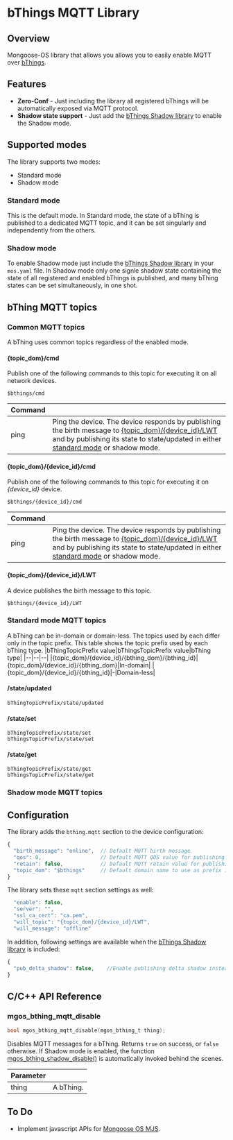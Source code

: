 # bThings MQTT Library
## Overview
Mongoose-OS library that allows you allows you to easily enable MQTT over [bThings](https://github.com/diy365-mgos/bthing).
## Features
- **Zero-Conf** - Just including the library all registered bThings will be automatically exposed via MQTT protocol.
- **Shadow state support** - Just add the [bThings Shadow library](https://github.com/diy365-mgos/bthing-shadow) to enable the Shadow mode.
## Supported modes
The library supports two modes:
- Standard mode
- Shadow mode
### Standard mode
This is the default mode. In Standard mode, the state of a bThing is published to a dedicated MQTT topic, and it can be set singularly and independently from the others.
### Shadow mode
To enable Shadow mode just include the [bThings Shadow library](https://github.com/diy365-mgos/bthing-shadow) in your `mos.yaml` file. In Shadow mode only one signle shadow state containing the state of all registered and enabled bThings is published, and many bThing states can be set simultaneously, in one shot.
## bThing MQTT topics
### Common MQTT topics
A bThing uses common topics regardless of the enabled mode.
#### {topic_dom}/cmd
Publish one of the following commands to this topic for executing it on all network devices.
```
$bthings/cmd
```
|Command||
|--|--|
|ping|Ping the device. The device responds by publishing the birth message to [{topic_dom}/{device_id}/LWT](#topic_domdevice_idlwt) and by publishing its state to state/updated in either [standard mode](#stateupdated) or shadow mode.|
#### {topic_dom}/{device_id}/cmd
Publish one of the following commands to this topic for executing it on *{device_id}* device.
```
$bthings/{device_id}/cmd
```
|Command||
|--|--|
|ping|Ping the device. The device responds by publishing the birth message to [{topic_dom}/{device_id}/LWT](#topic_domdevice_idlwt) and by publishing its state to state/updated in either [standard mode](#stateupdated) or shadow mode.|
#### {topic_dom}/{device_id}/LWT
A device publishes the birth message to this topic.
```
$bthings/{device_id}/LWT
```
### Standard mode MQTT topics
A bThing can be in-domain or domain-less. The topics used by each differ only in the topic prefix. This table shows the topic prefix used by each bThing type.
|bThingTopicPrefix value|bThingsTopicPrefix value|bThing type|
|--|--|--|
|{topic_dom}/{device_id}/{bthing_dom}/{bthing_id}|{topic_dom}/{device_id}/{bthing_dom}|In-domain|
|{topic_dom}/{device_id}/{bthing_id}|-|Domain-less|
#### /state/updated
```
bThingTopicPrefix/state/updated 
```
#### /state/set
```
bThingTopicPrefix/state/set
bThingsTopicPrefix/state/set
```
#### /state/get
```
bThingTopicPrefix/state/get
bThingsTopicPrefix/state/get
```
### Shadow mode MQTT topics
## Configuration
The library adds the `bthing.mqtt` section to the device configuration:
```javascript
{
  "birth_message": "online",  // Default MQTT birth message
  "qos": 0,                   // Default MQTT QOS value for publishing messages
  "retain": false,            // Default MQTT retain value for publishing messages
  "topic_dom": "$bthings"     // Default domain name to use as prefix in topic's path"
}
```
The library sets these `mqtt` section settings as well:
```javascript
  "enable": false,
  "server": "",
  "ssl_ca_cert": "ca.pem",
  "will_topic": "{topic_dom}/{device_id}/LWT",
  "will_message": "offline"
```
In addition, following settings are available when the [bThings Shadow library](https://github.com/diy365-mgos/bthing-shadow) is included:
```javascript
{
  "pub_delta_shadow": false,    //Enable publishing delta shadow instead of the full one
}
```
## C/C++ API Reference
### mgos_bthing_mqtt_disable
```c
bool mgos_bthing_mqtt_disable(mgos_bthing_t thing);
```
Disables MQTT messages for a bThing. Returns `true` on success, or `false` otherwise. If Shadow mode is enabled, the function [mgos_bthing_shadow_disable()](https://github.com/diy365-mgos/bthing-shadow#mgos_bthing_shadow_disable) is automatically invoked behind the scenes.

|Parameter||
|--|--| 
|thing|A bThing.|
## To Do
- Implement javascript APIs for [Mongoose OS MJS](https://github.com/mongoose-os-libs/mjs).
